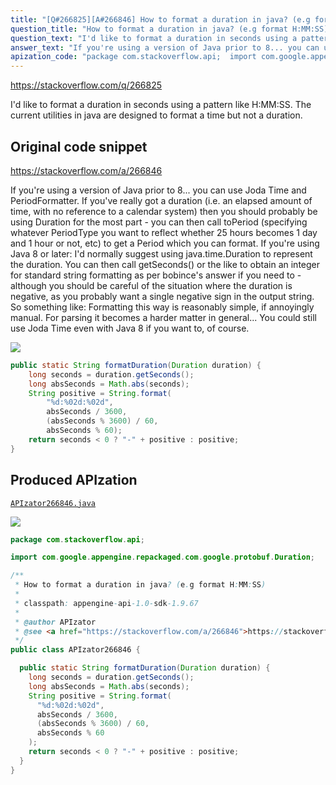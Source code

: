 ```yaml
---
title: "[Q#266825][A#266846] How to format a duration in java? (e.g format H:MM:SS)"
question_title: "How to format a duration in java? (e.g format H:MM:SS)"
question_text: "I'd like to format a duration in seconds using a pattern like H:MM:SS. The current utilities in java are designed to format a time but not a duration."
answer_text: "If you're using a version of Java prior to 8... you can use Joda Time and PeriodFormatter. If you've really got a duration (i.e. an elapsed amount of time, with no reference to a calendar system) then you should probably be using Duration for the most part - you can then call toPeriod (specifying whatever PeriodType you want to reflect whether 25 hours becomes 1 day and 1 hour or not, etc) to get a Period which you can format. If you're using Java 8 or later: I'd normally suggest using java.time.Duration to represent the duration. You can then call getSeconds() or the like to obtain an integer for standard string formatting as per bobince's answer if you need to - although you should be careful of the situation where the duration is negative, as you probably want a single negative sign in the output string. So something like: Formatting this way is reasonably simple, if annoyingly manual. For parsing it becomes a harder matter in general... You could still use Joda Time even with Java 8 if you want to, of course."
apization_code: "package com.stackoverflow.api;  import com.google.appengine.repackaged.com.google.protobuf.Duration;  /**  * How to format a duration in java? (e.g format H:MM:SS)  *  * classpath: appengine-api-1.0-sdk-1.9.67  *  * @author APIzator  * @see <a href=\"https://stackoverflow.com/a/266846\">https://stackoverflow.com/a/266846</a>  */ public class APIzator266846 {    public static String formatDuration(Duration duration) {     long seconds = duration.getSeconds();     long absSeconds = Math.abs(seconds);     String positive = String.format(       \"%d:%02d:%02d\",       absSeconds / 3600,       (absSeconds % 3600) / 60,       absSeconds % 60     );     return seconds < 0 ? \"-\" + positive : positive;   } }"
---
```


https://stackoverflow.com/q/266825

I&#x27;d like to format a duration in seconds using a pattern like H:MM:SS. The current utilities in java are designed to format a time but not a duration.



## Original code snippet

https://stackoverflow.com/a/266846

If you&#x27;re using a version of Java prior to 8... you can use Joda Time and PeriodFormatter. If you&#x27;ve really got a duration (i.e. an elapsed amount of time, with no reference to a calendar system) then you should probably be using Duration for the most part - you can then call toPeriod (specifying whatever PeriodType you want to reflect whether 25 hours becomes 1 day and 1 hour or not, etc) to get a Period which you can format.
If you&#x27;re using Java 8 or later: I&#x27;d normally suggest using java.time.Duration to represent the duration. You can then call getSeconds() or the like to obtain an integer for standard string formatting as per bobince&#x27;s answer if you need to - although you should be careful of the situation where the duration is negative, as you probably want a single negative sign in the output string. So something like:
Formatting this way is reasonably simple, if annoyingly manual. For parsing it becomes a harder matter in general... You could still use Joda Time even with Java 8 if you want to, of course.

<div class="code-logo"><img src="/stackoverflow.png" /></div>

```java
public static String formatDuration(Duration duration) {
    long seconds = duration.getSeconds();
    long absSeconds = Math.abs(seconds);
    String positive = String.format(
        "%d:%02d:%02d",
        absSeconds / 3600,
        (absSeconds % 3600) / 60,
        absSeconds % 60);
    return seconds < 0 ? "-" + positive : positive;
}
```

## Produced APIzation

[`APIzator266846.java`](https://github.com/pasqualesalza/apization/raw/main/data/search/APIzator266846.java)

<div class="code-logo"><img src="/apizator.png" /></div>

```java
package com.stackoverflow.api;

import com.google.appengine.repackaged.com.google.protobuf.Duration;

/**
 * How to format a duration in java? (e.g format H:MM:SS)
 *
 * classpath: appengine-api-1.0-sdk-1.9.67
 *
 * @author APIzator
 * @see <a href="https://stackoverflow.com/a/266846">https://stackoverflow.com/a/266846</a>
 */
public class APIzator266846 {

  public static String formatDuration(Duration duration) {
    long seconds = duration.getSeconds();
    long absSeconds = Math.abs(seconds);
    String positive = String.format(
      "%d:%02d:%02d",
      absSeconds / 3600,
      (absSeconds % 3600) / 60,
      absSeconds % 60
    );
    return seconds < 0 ? "-" + positive : positive;
  }
}

```